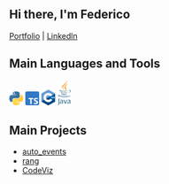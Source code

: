 ## Hi there, I'm Federico

[Portfolio](https://portfolio.federicocecchinato.com) | [Linkedln](https://www.linkedin.com/in/federico-cecchinato)

## Main Languages and Tools

<img src="/pylogo.png" width="25"> <img src="tslogo.png" width="25"> <img src="/cpplogo.png" width="25"> <img src="/javalogo.png" width="25">

## Main Projects

- [auto_events](https://github.com/auto_events)
- [rang](https://github.com/rang)
- [CodeViz](https://github.com/codeviz)
